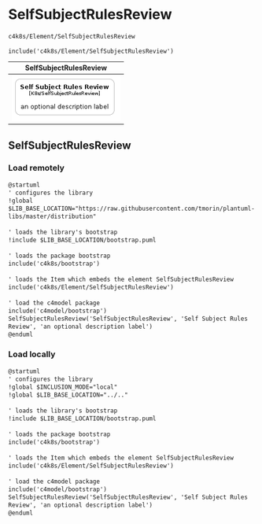 # SelfSubjectRulesReview


```text
c4k8s/Element/SelfSubjectRulesReview
```

```text
include('c4k8s/Element/SelfSubjectRulesReview')
```



| SelfSubjectRulesReview |
| :---: |
| ![illustration for SelfSubjectRulesReview](../../c4k8s/Element/SelfSubjectRulesReview.Local.png) |




## SelfSubjectRulesReview

### Load remotely
```plantuml
@startuml
' configures the library
!global $LIB_BASE_LOCATION="https://raw.githubusercontent.com/tmorin/plantuml-libs/master/distribution"

' loads the library's bootstrap
!include $LIB_BASE_LOCATION/bootstrap.puml

' loads the package bootstrap
include('c4k8s/bootstrap')

' loads the Item which embeds the element SelfSubjectRulesReview
include('c4k8s/Element/SelfSubjectRulesReview')

' load the c4model package
include('c4model/bootstrap')
SelfSubjectRulesReview('SelfSubjectRulesReview', 'Self Subject Rules Review', 'an optional description label')
@enduml
```

### Load locally
```plantuml
@startuml
' configures the library
!global $INCLUSION_MODE="local"
!global $LIB_BASE_LOCATION="../.."

' loads the library's bootstrap
!include $LIB_BASE_LOCATION/bootstrap.puml

' loads the package bootstrap
include('c4k8s/bootstrap')

' loads the Item which embeds the element SelfSubjectRulesReview
include('c4k8s/Element/SelfSubjectRulesReview')

' load the c4model package
include('c4model/bootstrap')
SelfSubjectRulesReview('SelfSubjectRulesReview', 'Self Subject Rules Review', 'an optional description label')
@enduml
```

